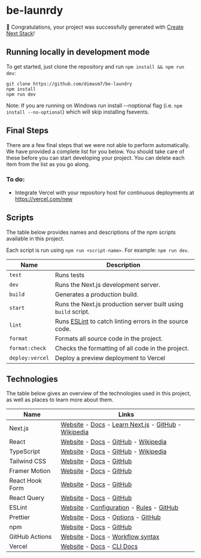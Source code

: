 # be-launrdy

🎉 Congratulations, your project was successfully generated with [Create Next Stack](https://www.create-next-stack.com/)!

## Running locally in development mode

To get started, just clone the repository and run `npm install && npm run dev`:

    git clone https://github.com/dimasm7/be-laundry
    npm install
    npm run dev

Note: If you are running on Windows run install --noptional flag (i.e. `npm install --no-optional`) which will skip installing fsevents.


## Final Steps

There are a few final steps that we were not able to perform automatically. We have provided a complete list for you below. You should take care of these before you can start developing your project. You can delete each item from the list as you go along.

### To do:

- Integrate Vercel with your repository host for continuous deployments at https://vercel.com/new

## Scripts

The table below provides names and descriptions of the npm scripts available in this project.

Each script is run using `npm run <script-name>`. For example: `npm run dev`.

| Name            | Description                                                                    |
| --------------- | ------------------------------------------------------------------------------ |
| `test`          | Runs tests                                                                     |
| `dev`           | Runs the Next.js development server.                                           |
| `build`         | Generates a production build.                                                  |
| `start`         | Runs the Next.js production server built using `build` script.                 |
| `lint`          | Runs [ESLint](https://eslint.org/) to catch linting errors in the source code. |
| `format`        | Formats all source code in the project.                                        |
| `format:check`  | Checks the formatting of all code in the project.                              |
| `deploy:vercel` | Deploy a preview deployment to Vercel                                          |

## Technologies

The table below gives an overview of the technologies used in this project, as well as places to learn more about them.

| Name            | Links                                                                                                                                                                                                           |
| --------------- | --------------------------------------------------------------------------------------------------------------------------------------------------------------------------------------------------------------- |
| Next.js         | [Website](https://nextjs.org/) - [Docs](https://nextjs.org/docs) - [Learn Next.js](https://nextjs.org/learn) - [GitHub](https://github.com/vercel/next.js) - [Wikipedia](https://en.wikipedia.org/wiki/Next.js) |
| React           | [Website](https://reactjs.org/) - [Docs](https://reactjs.org/docs/getting-started.html) - [GitHub](https://github.com/facebook/react) - [Wikipedia](<https://en.wikipedia.org/wiki/React_(JavaScript_library)>) |
| TypeScript      | [Website](https://www.typescriptlang.org/) - [Docs](https://www.typescriptlang.org/docs/) - [GitHub](https://github.com/microsoft/TypeScript) - [Wikipedia](https://en.wikipedia.org/wiki/TypeScript)           |
| Tailwind CSS    | [Website](https://tailwindcss.com/) - [Docs](https://tailwindcss.com/docs) - [GitHub](https://github.com/tailwindlabs/tailwindcss)                                                                              |
| Framer Motion   | [Website](https://www.framer.com/motion/) - [Docs](https://www.framer.com/docs/) - [GitHub](https://github.com/framer/motion)                                                                                   |
| React Hook Form | [Website](https://react-hook-form.com/) - [Docs](https://react-hook-form.com/get-started) - [GitHub](https://github.com/react-hook-form/react-hook-form)                                                        |
| React Query     | [Website](https://tanstack.com/query/latest) - [Docs](https://tanstack.com/query/latest/docs/react/overview) - [GitHub](https://github.com/tanstack/query)                                                      |
| ESLint          | [Website](https://eslint.org/) - [Configuration](https://eslint.org/docs/user-guide/configuring/) - [Rules](https://eslint.org/docs/rules/) - [GitHub](https://github.com/eslint/eslint)                        |
| Prettier        | [Website](https://prettier.io/) - [Docs](https://prettier.io/docs/en/index.html) - [Options](https://prettier.io/docs/en/options.html) - [GitHub](https://github.com/prettier/prettier)                         |
| npm             | [Website](https://www.npmjs.com/) - [Docs](https://docs.npmjs.com/) - [GitHub](https://github.com/npm/cli)                                                                                                      |
| GitHub Actions  | [Website](https://github.com/features/actions) - [Docs](https://docs.github.com/en/actions) - [Workflow syntax](https://docs.github.com/en/actions/reference/workflow-syntax-for-github-actions)                |
| Vercel          | [Website](https://vercel.com/) - [Docs](https://vercel.com/docs) - [CLI Docs](https://vercel.com/docs/cli)                                                                                                      |
